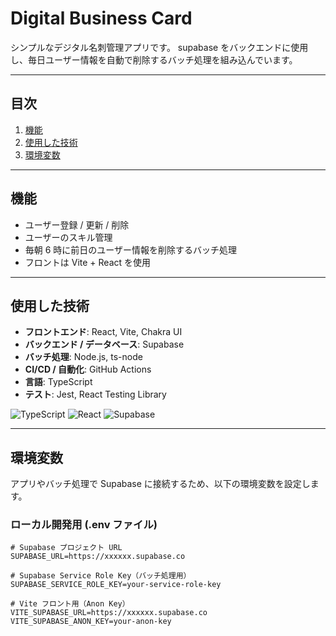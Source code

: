 # Digital Business Card

シンプルなデジタル名刺管理アプリです。
supabase をバックエンドに使用し、毎日ユーザー情報を自動で削除するバッチ処理を組み込んでいます。

---

## 目次

1. [機能](#機能)
2. [使用した技術](#使用した技術)
3. [環境変数](#環境変数)

---

## 機能

- ユーザー登録 / 更新 / 削除
- ユーザーのスキル管理
- 毎朝 6 時に前日のユーザー情報を削除するバッチ処理
- フロントは Vite + React を使用

---

## 使用した技術

- **フロントエンド**: React, Vite, Chakra UI
- **バックエンド / データベース**: Supabase
- **バッチ処理**: Node.js, ts-node
- **CI/CD / 自動化**: GitHub Actions
- **言語**: TypeScript
- **テスト**: Jest, React Testing Library

![TypeScript](https://img.shields.io/badge/TypeScript-3178C6?style=flat&logo=typescript&logoColor=white)
![React](https://img.shields.io/badge/React-61DAFB?style=flat&logo=react&logoColor=white)
![Supabase](https://img.shields.io/badge/Supabase-3ECF8E?style=flat&logo=supabase&logoColor=white)

---

## 環境変数

アプリやバッチ処理で Supabase に接続するため、以下の環境変数を設定します。

### ローカル開発用 (.env ファイル)

```env
# Supabase プロジェクト URL
SUPABASE_URL=https://xxxxxx.supabase.co

# Supabase Service Role Key（バッチ処理用）
SUPABASE_SERVICE_ROLE_KEY=your-service-role-key

# Vite フロント用（Anon Key）
VITE_SUPABASE_URL=https://xxxxxx.supabase.co
VITE_SUPABASE_ANON_KEY=your-anon-key
```
